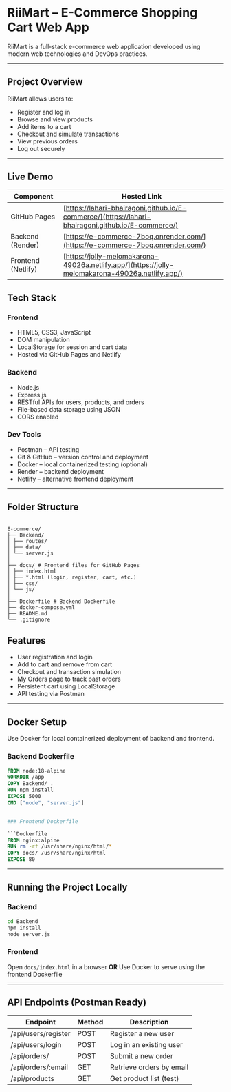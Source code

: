 # RiiMart – E-Commerce Shopping Cart Web App

RiiMart is a full-stack e-commerce web application developed using modern web technologies and DevOps practices.

---

## Project Overview

RiiMart allows users to:
- Register and log in
- Browse and view products
- Add items to a cart
- Checkout and simulate transactions
- View previous orders
- Log out securely

---

## Live Demo

| Component         | Hosted Link                                                                 |
|------------------|------------------------------------------------------------------------------|
| GitHub Pages      | [https://lahari-bhairagoni.github.io/E-commerce/](https://lahari-bhairagoni.github.io/E-commerce/) |
| Backend (Render)  | [https://e-commerce-7boq.onrender.com/](https://e-commerce-7boq.onrender.com/) |
| Frontend (Netlify)| [https://jolly-melomakarona-49026a.netlify.app/](https://jolly-melomakarona-49026a.netlify.app/) |


##  Tech Stack

###  Frontend
- HTML5, CSS3, JavaScript
- DOM manipulation
- LocalStorage for session and cart data
- Hosted via GitHub Pages and Netlify

###  Backend
- Node.js
- Express.js
- RESTful APIs for users, products, and orders
- File-based data storage using JSON
- CORS enabled

###  Dev Tools
- Postman – API testing
- Git & GitHub – version control and deployment
- Docker – local containerized testing (optional)
- Render – backend deployment
- Netlify – alternative frontend deployment

---

##  Folder Structure



```

E-commerce/
├── Backend/
│ ├── routes/
│ ├── data/
│ └── server.js
│
├── docs/ # Frontend files for GitHub Pages
│ ├── index.html
│ ├── *.html (login, register, cart, etc.)
│ ├── css/
│ └── js/
│
├── Dockerfile # Backend Dockerfile
├── docker-compose.yml
├── README.md
└── .gitignore

````


##  Features

-  User registration and login
-  Add to cart and remove from cart
-  Checkout and transaction simulation
-  My Orders page to track past orders
-  Persistent cart using LocalStorage
-  API testing via Postman

---

##  Docker Setup

Use Docker for local containerized deployment of backend and frontend.

###  Backend Dockerfile

```Dockerfile
FROM node:18-alpine
WORKDIR /app
COPY Backend/ .
RUN npm install
EXPOSE 5000
CMD ["node", "server.js"]


### Frontend Dockerfile

```Dockerfile
FROM nginx:alpine
RUN rm -rf /usr/share/nginx/html/*
COPY docs/ /usr/share/nginx/html
EXPOSE 80
```

---

## Running the Project Locally

### Backend

```bash
cd Backend
npm install
node server.js
```

### Frontend

Open `docs/index.html` in a browser
**OR**
Use Docker to serve using the frontend Dockerfile

---

## API Endpoints (Postman Ready)

| Endpoint            | Method | Description              |
| ------------------- | ------ | ------------------------ |
| /api/users/register | POST   | Register a new user      |
| /api/users/login    | POST   | Log in an existing user  |
| /api/orders/        | POST   | Submit a new order       |
| /api/orders/\:email | GET    | Retrieve orders by email |
| /api/products       | GET    | Get product list (test)  |

```



